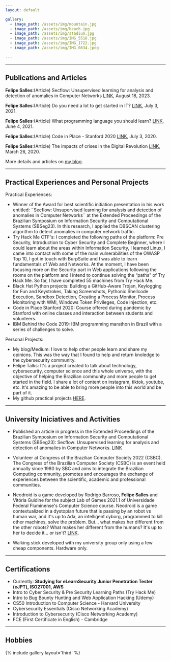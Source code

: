 ```yaml
---
layout: default

gallery:
  - image_path: /assets/img/mountain.jpg
  - image_path: /assets/img/beach.jpg
  - image_path: /assets/img/stadium.jpg
  - image_path: /assets/img/IMG_5518.jpg
  - image_path: /assets/img/IMG_1722.jpg
  - image_path: /assets/img/IMG_0834.jpeg

---
```


* * *
## Publications and Articles

**Felipe Salles**:(Article) Secflow: Unsupervised learning for analysis and detection of anomalies in Computer Networks [LINK](https://blogfelipe.com/research/Secflow-Unsupervised-learning-for-analysis-and-detection-of-anomalies-in-Computer-Networks/), August 18, 2023. 

**Felipe Salles**:(Article) Do you need a lot to get started in IT? [LINK](https://blogfelipe.com/opinions/Do-you-need-a-lot-to-get-started-in-IT/), July 3, 2021.  

**Felipe Salles**:(Article) What programming language you should learn? [LINK](https://blogfelipe.com/programming/What-programming-language-you-should-learn/), June 4, 2021.

**Felipe Salles**:(Article) Code in Place - Stanford 2020 [LINK](https://blogfelipe.com/experiences/code-in-place/), July 3, 2020.  

**Felipe Salles**:(Article) The impacts of crises in the Digital Revolution [LINK](https://blogfelipe.com/opinions/The-impacts-of-crises-in-the-Digital-Revolution/), March 26, 2020.

More details and articles on [my blog](https://blogfelipe.com).

* * *
## Practical Experiences and Personal Projects
Practical Experiences:
* Winner of the Award for best scientific initiation presentation in his work entitled: ¨Secflow: Unsupervised learning for analysis and detection of anomalies in Computer Networks¨ at the Extended Proceedings of the Brazilian Symposium on Information Security and Computational Systems (SBSeg23). In this research, I applied the DBSCAN clustering algorithm to detect anomalies in computer network traffic.
* Try Hack Me CTF's: I completed the following paths of the platform: Pre Security, Introduction to Cyber Security and Complete Beginner, where I could learn about the areas within Information Security, I learned Linux, I came into contact with some of the main vulnerabilities of the OWASP Top 10, I got in touch with BurpSuite and I was able to learn fundamentals of Web and Networks. At the moment, I have been focusing more on the Security part in Web applications following the rooms on the platform and I intend to continue solving the “paths” of Try Hack Me. So far, I have completed 55 machines from Try Hack Me.
* Black Hat Python projects: Building a GitHub-Aware Trojan, Keylogging for Fun and Keystrokes, Taking Screenshots, Pythonic Shellcode Execution, Sandbox Detection, Creating a Process Monitor, Process Monitoring with WMI, Windows Token Privileges, Code Injection, etc.
* Code in Place Stanford 2020: Course offered during pandemic by Stanford with online classes and interaction between students and volunteers.
* IBM Behind the Code 2019: IBM programming marathon in Brazil with a series of challenges to solve.


Personal Projects:

* My blog/Medium: I love to help other people learn and share my opinions. This was the way that I found to help and return knoledge to the cybersecurity community.
* Felipe Talks: It's a project created to talk about technology, cybersecurity, computer science and this whole universe, with the objective of helping the Brazilian community and more people to get started in the field. I share a lot of content on instagram, tiktok, youtube, etc. It's amazing to be able to bring more people into this world and be part of it. 
* My github practical projects [HERE](https://github.com/felipemsalles).

* * *
## University Iniciatives and Activities

* Published an article in progress in the Extended Proceedings of the Brazilian Symposium on Information Security and Computational Systems (SBSeg23): Secflow: Unsupervised learning for analysis and detection of anomalies in Computer Networks. [LINK](https://sol.sbc.org.br/index.php/sbseg_estendido/article/view/27297)

* Volunteer at Congress of the Brazilian Computer Society 2022 (CSBC). The Congress of the Brazilian Computer Society (CSBC) is an event held annually since 1980 by SBC and aims to integrate the Brazilian Computing community, promotes and encourages the exchange of experiences between the scientific, academic and professional communities.

* Neodroid is a game developed by Rodrigo Barroso, **Felipe Salles** and Vitória Guidine for the subject Lab of Games 2021.1 of Universidade Federal Fluminense's Computer Science course. Neodroid is a game contextualized in a dystopian future that is passing by an robot vs human war, and it's up to Ada, an intelligent cyborg, programmed to kill other machines, solve the problem. But... what makes her different from the other robots? What makes her different from the humans? It's up to her to decide it... or isn't? [LINK](https://rbarroso.itch.io/neodroid).

* Walking stick developed with my university group only using a few cheap components. Hardware only.

* * *
## Certifications
* Currently: **Studying for eLearnSecurity Junior Penetration Tester (eJPT), ISO27001, AWS** 
* Intro to Cyber Security & Pre Security Learning Paths (Try Hack Me)
* Intro to Bug Bounty Hunting and Web Application Hacking (Udemy)
* CS50 Introduction to Computer Science - Harvard University
* Cybersecurity Essentials (Cisco Networking Academy)
* Introduction to Cybersecurity (Cisco Networking Academy)
* FCE (First Certificate in English) - Cambridge 

* * *
## Hobbies

{% include gallery layout='third' %}
